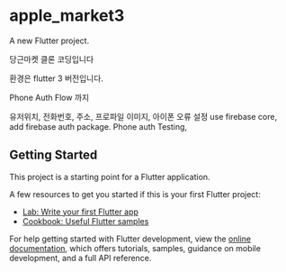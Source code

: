 # apple_market3

A new Flutter project.

당근마켓 클론 코딩입니다

환경은 flutter 3 버전입니다.

Phone Auth Flow 까지

유저위치, 전화번호, 주소, 프로파일 이미지,
아이폰 오류 설정
  use firebase core, add firebase auth package. Phone auth Testing,

## Getting Started

This project is a starting point for a Flutter application.

A few resources to get you started if this is your first Flutter project:

- [Lab: Write your first Flutter app](https://docs.flutter.dev/get-started/codelab)
- [Cookbook: Useful Flutter samples](https://docs.flutter.dev/cookbook)

For help getting started with Flutter development, view the
[online documentation](https://docs.flutter.dev/), which offers tutorials,
samples, guidance on mobile development, and a full API reference.
